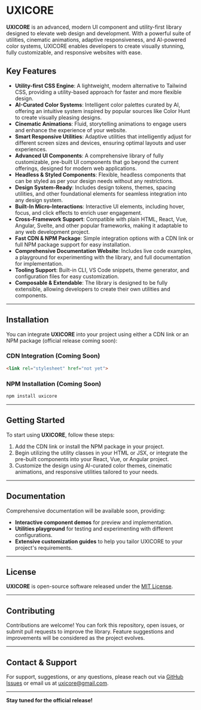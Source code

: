 
# UXICORE

**UXICORE** is an advanced, modern UI component and utility-first library designed to elevate web design and development. With a powerful suite of utilities, cinematic animations, adaptive responsiveness, and AI-powered color systems, UXICORE enables developers to create visually stunning, fully customizable, and responsive websites with ease.

## Key Features

* **Utility-first CSS Engine**: A lightweight, modern alternative to Tailwind CSS, providing a utility-based approach for faster and more flexible design.
* **AI-Curated Color Systems**: Intelligent color palettes curated by AI, offering an intuitive system inspired by popular sources like Color Hunt to create visually pleasing designs.
* **Cinematic Animations**: Fluid, storytelling animations to engage users and enhance the experience of your website.
* **Smart Responsive Utilities**: Adaptive utilities that intelligently adjust for different screen sizes and devices, ensuring optimal layouts and user experiences.
* **Advanced UI Components**: A comprehensive library of fully customizable, pre-built UI components that go beyond the current offerings, designed for modern web applications.
* **Headless & Styled Components**: Flexible, headless components that can be styled as per your design needs without any restrictions.
* **Design System-Ready**: Includes design tokens, themes, spacing utilities, and other foundational elements for seamless integration into any design system.
* **Built-In Micro-Interactions**: Interactive UI elements, including hover, focus, and click effects to enrich user engagement.
* **Cross-Framework Support**: Compatible with plain HTML, React, Vue, Angular, Svelte, and other popular frameworks, making it adaptable to any web development project.
* **Fast CDN & NPM Package**: Simple integration options with a CDN link or full NPM package support for easy installation.
* **Comprehensive Documentation Website**: Includes live code examples, a playground for experimenting with the library, and full documentation for implementation.
* **Tooling Support**: Built-in CLI, VS Code snippets, theme generator, and configuration files for easy customization.
* **Composable & Extendable**: The library is designed to be fully extensible, allowing developers to create their own utilities and components.

---

## Installation

You can integrate **UXICORE** into your project using either a CDN link or an NPM package (official release coming soon):

### CDN Integration (Coming Soon)

```html
<link rel="stylesheet" href="not yet">
```

### NPM Installation (Coming Soon)

```bash
npm install uxicore
```

---

## Getting Started

To start using **UXICORE**, follow these steps:

1. Add the CDN link or install the NPM package in your project.
2. Begin utilizing the utility classes in your HTML or JSX, or integrate the pre-built components into your React, Vue, or Angular project.
3. Customize the design using AI-curated color themes, cinematic animations, and responsive utilities tailored to your needs.

---

## Documentation

Comprehensive documentation will be available soon, providing:

* **Interactive component demos** for preview and implementation.
* **Utilities playground** for testing and experimenting with different configurations.
* **Extensive customization guides** to help you tailor UXICORE to your project's requirements.

---

## License

**UXICORE** is open-source software released under the [MIT License](LICENSE).

---

## Contributing

Contributions are welcome! You can fork this repository, open issues, or submit pull requests to improve the library. Feature suggestions and improvements will be considered as the project evolves.

---

## Contact & Support

For support, suggestions, or any questions, please reach out via [GitHub Issues](https://github.com/yourusername/uxicore/issues) or email us at [uxicore@gmail.com](mailto:uxicore@gmail.com).

---

**Stay tuned for the official release!**


